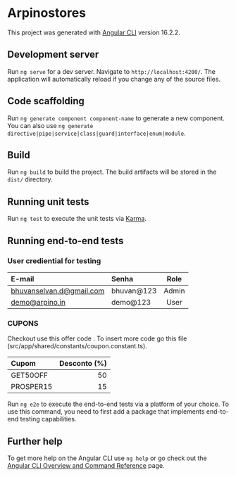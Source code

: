 # Arpinostores

This project was generated with [Angular CLI](https://github.com/angular/angular-cli) version 16.2.2.

## Development server

Run `ng serve` for a dev server. Navigate to `http://localhost:4200/`. The application will automatically reload if you change any of the source files.

## Code scaffolding

Run `ng generate component component-name` to generate a new component. You can also use `ng generate directive|pipe|service|class|guard|interface|enum|module`.

## Build

Run `ng build` to build the project. The build artifacts will be stored in the `dist/` directory.

## Running unit tests

Run `ng test` to execute the unit tests via [Karma](https://karma-runner.github.io).

## Running end-to-end tests

### User crediential for testing

| E-mail                         | Senha      | Role  |
| :--------------------          | :--------- | :---: |
| bhuvanselvan.d@gmail.com       | bhuvan@123  | Admin |
| demo@arpino.in                 | demo@123    | User  |



### CUPONS

Checkout use this offer code . 
To insert more code go this file (src/app/shared/constants/coupon.constant.ts).

| Cupom     | Desconto (%) |
| :-------- | -----------: |
| GET50OFF  |           50 |
| PROSPER15 |           15 |

Run `ng e2e` to execute the end-to-end tests via a platform of your choice. To use this command, you need to first add a package that implements end-to-end testing capabilities.

## Further help

To get more help on the Angular CLI use `ng help` or go check out the [Angular CLI Overview and Command Reference](https://angular.io/cli) page.
